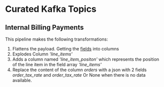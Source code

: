 # Curated Kafka Topics

## Internal Billing Payments

This pipeline makes the following transformations:
1. Flattens the payload. Getting the [fields](https://github.com/devsbb/data-airflow/blob/main/business_logic/curated/kafka/internal_billing_payments.py#L48) into columns
2. Explodes Column *'line_items'*
3. Adds a column named *'line_item_positon'* which represents the position of the line item in the field array *'line_items'*
4. Replace the content of the column *orders* with a json with 2 fields *order_tax_rate* and *order_tax_rate* Or None when there is no data available.
